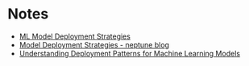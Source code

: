 # Notes

- [ML Model Deployment Strategies](https://towardsdatascience.com/ml-model-deployment-strategies-72044b3c1410)
- [Model Deployment Strategies - neptune blog](https://neptune.ai/blog/model-deployment-strategies)
- [Understanding Deployment Patterns for Machine Learning Models](https://medium.com/@sahin.samia/understanding-deployment-patterns-for-machine-learning-models-06923caa9bc0)
